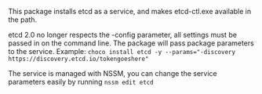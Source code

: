 This package installs etcd as a service, and makes etcd-ctl.exe available in the path. 
	
etcd 2.0 no longer respects the -config parameter, all settings must be passed in on the command line. The package will pass package parameters to the service.
Example: `choco install etcd -y --params="-discovery https://discovery.etcd.io/tokengoeshere"`
	
The service is managed with NSSM, you can change the service parameters easily by running `nssm edit etcd`